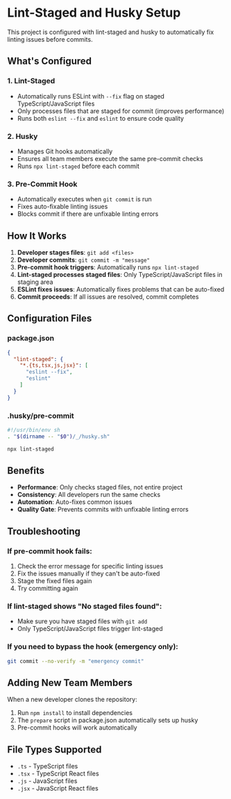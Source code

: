 # Lint-Staged and Husky Setup

This project is configured with lint-staged and husky to automatically fix linting issues before commits.

## What's Configured

### 1. Lint-Staged
- Automatically runs ESLint with `--fix` flag on staged TypeScript/JavaScript files
- Only processes files that are staged for commit (improves performance)
- Runs both `eslint --fix` and `eslint` to ensure code quality

### 2. Husky
- Manages Git hooks automatically
- Ensures all team members execute the same pre-commit checks
- Runs `npx lint-staged` before each commit

### 3. Pre-Commit Hook
- Automatically executes when `git commit` is run
- Fixes auto-fixable linting issues
- Blocks commit if there are unfixable linting errors

## How It Works

1. **Developer stages files**: `git add <files>`
2. **Developer commits**: `git commit -m "message"`
3. **Pre-commit hook triggers**: Automatically runs `npx lint-staged`
4. **Lint-staged processes staged files**: Only TypeScript/JavaScript files in staging area
5. **ESLint fixes issues**: Automatically fixes problems that can be auto-fixed
6. **Commit proceeds**: If all issues are resolved, commit completes

## Configuration Files

### package.json
```json
{
  "lint-staged": {
    "*.{ts,tsx,js,jsx}": [
      "eslint --fix",
      "eslint"
    ]
  }
}
```

### .husky/pre-commit
```bash
#!/usr/bin/env sh
. "$(dirname -- "$0")/_/husky.sh"

npx lint-staged
```

## Benefits

- **Performance**: Only checks staged files, not entire project
- **Consistency**: All developers run the same checks
- **Automation**: Auto-fixes common issues
- **Quality Gate**: Prevents commits with unfixable linting errors

## Troubleshooting

### If pre-commit hook fails:
1. Check the error message for specific linting issues
2. Fix the issues manually if they can't be auto-fixed
3. Stage the fixed files again
4. Try committing again

### If lint-staged shows "No staged files found":
- Make sure you have staged files with `git add`
- Only TypeScript/JavaScript files trigger lint-staged

### If you need to bypass the hook (emergency only):
```bash
git commit --no-verify -m "emergency commit"
```

## Adding New Team Members

When a new developer clones the repository:
1. Run `npm install` to install dependencies
2. The `prepare` script in package.json automatically sets up husky
3. Pre-commit hooks will work automatically

## File Types Supported

- `.ts` - TypeScript files
- `.tsx` - TypeScript React files  
- `.js` - JavaScript files
- `.jsx` - JavaScript React files
